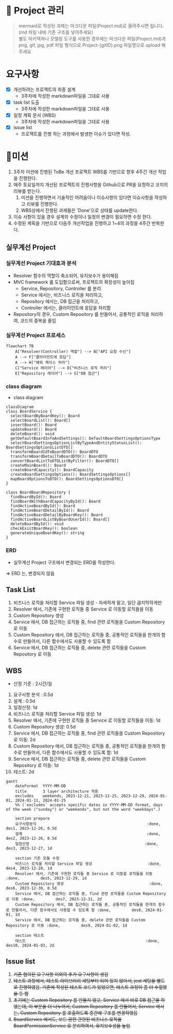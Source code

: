 
# 🚀 Project 관리

> mermaid로 작성된 과제는 마크다운 파일(Project.md)로 올려주시면 됩니다. (md 파일 내에 기존 구조를 넣어주세요)  
> 별도 아키택쳐나 모델링 도구를 사용한 경우에는 마크다운 파일(Project.md)과 png, gif, jpg, pdf 파일 형식으로 Project-{gitID}.png 파일명으로 upload 해주세요

# 요구사항

- [X] 개선하려는 프로젝트의 최종 설계
  - 3주차에 작성한 markdown파일을 그대로 사용
- [X] task list 도출
  - 3주차에 작성한 markdown파일을 그대로 사용
- [X] 일정 계획 문서 (WBS)
  - 3주차에 작성한 markdown파일을 그대로 사용
- [X] issue list
  - 프로젝트를 진행 하는 과정에서 발생한 이슈가 있다면 작성.

# 🚀미션

1. 3주차 미션에 진행된 ToBe 개선 프로젝트 WBS를 기반으로 향후 4주간 개선 작업을 진행한다.
2. 매주 토요일까지 개선된 프로젝트의 진행사항을 Github으로 PR을 요청하고 코치의 리뷰를 받는다.
    1. 미션을 진행하면서 기술적인 어려움이나 이슈사항이 있다면 이슈사항을 작성하고 리뷰를 진행한다.
    2. WBS상에서 진행된 과제들은 'Done'으로 상태를 update한다.
3. 이슈 사항이 있을 경우 설계의 수정이나 일정의 변경이 필요하면 수정 한다.
4. 수정된 계획을 기반으로 다음주 개선작업을 진행하고 1~4의 과정을 4주간 반복한다.

## 실무계선 Project

### 실무계선 Project 기대효과 분석

- Resolver 함수의 역할이 축소되어, 유지보수가 용이해짐
- MVC framework 를 도입함으로써, 프로젝트의 확장성이 높아짐
  - Service, Repository, Controller 를 분리
  - Service 에서는, 비즈니스 로직을 처리하고,
  - Repository 에서는, DB 접근을 처리하고,
  - Controller 에서는, 클라이언트에 응답을 처리함
- Repository의 경우, Custom Repository 를 만들어서, 공통적인 로직을 처리하여, 코드의 중복을 줄임

### 실무계선 Project 프로세스

```mermaid
flowchart TB
    A["Resolver(Controller) 역할"] --> B["API 요청 수신"]
    A --> F["클라이언트에 응답"]
    A --> H["예외 케이스 처리"]
    C["Service 레이어"] --> D["비즈니스 로직 처리"]
    E["Repository 레이어"] --> G["DB 접근"]
```

### class diagram

- class diagram

```mermaid
classDiagram
class BoardService {
  selectBoardByBoardKey(): Board
  selectBoardList(): Board[]
  insertBoard(): Board
  updateBoard(): Board
  deleteBoard(): void
  getDefaultBoardInfoAndSettings(): DefaultBoardSettingsOptionsType
  selectBoardSettingsOptionListByTypeAndEntityStatusList(): BoardSettingsOptionsListDTO[]
  transformBoardIdToBoardDTO(): BoardDTO
  transformBoardDetailToBoardDTO(): BoardDTO
  convertBoardListToDTOListByFilter(): BoardDTO[]
  createMainBoard(): Board
  createBoardCapacity(): BoardCapacity
  createBoardSettingsOptions(): BoardSettingsOptions[]
  mapBoardOptionsToDTO(): BoardSettingsOptionsDTO[]
}

class BoardBoardRepository {
  findBoardById(): Board
  findBoardWithBoardCapacityById(): Board
  findActiveBoardById(): Board
  findActiveBoardDetailById(): Board
  findActiveBoardDetailByBoardKey(): Board
  findActiveBoardListByBoardUserId(): Board[]
  deleteBoardById(): void
  checkExistBoardKey(): boolean
  generateUniqueBoardKey(): string
}

```

### ERD

- 실무계선 Project 구조에서 변경되는 ERD를 작성한다.

=> ERD 는, 변경되지 않음

## Task List

1. 비즈니스 로직을 처리할 Service 파일 생성 - 자세하게 말고, 일단 큼지막하게만
2. Resolver 에서, 기존에 구현한 로직들 중 Service 로 이동할 로직들을 이동
3. Custom Repository 생성
4. Service 에서, DB 접근하는 로직들 중, find 관련 로직들을 Custom Repository 로 이동
5. Custom Repository 에서, DB 접근하는 로직들 중, 공통적인 로직들을 한개의 함수로 만들어서, 다른 함수에서도 사용할 수 있도록 함
6. Service 에서, DB 접근하는 로직들 중, delete 관련 로직들을 Custom Repository 로 이동

## WBS

- 산정 기준 : 2시간/일

1. 요구사항 분석 : 0.5d
2. 설계 : 0.5d
3. 일정산정: 1d
4. 비즈니스 로직을 처리할 Service 파일 생성: 1d
5. Resolver 에서, 기존에 구현한 로직들 중 Service 로 이동할 로직들을 이동: 1d
6. Custom Repository 생성: 0.5d
7. Service 에서, DB 접근하는 로직들 중, find 관련 로직들을 Custom Repository 로 이동: 2d
8. Custom Repository 에서, DB 접근하는 로직들 중, 공통적인 로직들을 한개의 함수로 만들어서, 다른 함수에서도 사용할 수 있도록 함: 1d
9. Service 에서, DB 접근하는 로직들 중, delete 관련 로직들을 Custom Repository 로 이동: 1d
10. 테스트: 2d

```mermaid
gantt
    dateFormat  YYYY-MM-DD
    title       3 layer architecture 적용
    excludes    weekends, 2023-12-21, 2023-12-25, 2023-12-29, 2024-01-01, 2024-01-11, 2024-01-25
    %% (`excludes` accepts specific dates in YYYY-MM-DD format, days of the week ("sunday") or "weekends", but not the word "weekdays".)

    section prepare
    요구사항분석                                                :done,         des1, 2023-12-26, 0.5d
    설계                                                      :done,         des2, 2023-12-26, 0.5d
    일정산정                                                  :done,         des3, 2023-12-27, 1d

    section 기존 모듈 수정
    비즈니스 로직을 처리할 Service 파일 생성                        :done,         des4, 2023-12-28, 1d
    Resolver 에서, 기존에 구현한 로직들 중 Service 로 이동할 로직들을 이동 :done,         des5, 2023-12-29, 1d
    Custom Repository 생성                                     :done,         des6, 2023-12-30, 0.5d
    Service 에서, DB 접근하는 로직들 중, find 관련 로직들을 Custom Repository 로 이동 :done,         des7, 2023-12-31, 2d
    Custom Repository 에서, DB 접근하는 로직들 중, 공통적인 로직들을 한개의 함수로 만들어서, 다른 함수에서도 사용할 수 있도록 함 :done,         des8, 2024-01-01, 1d
    Service 에서, DB 접근하는 로직들 중, delete 관련 로직들을 Custom Repository 로 이동 :done,         des9, 2024-01-02, 1d

    section 테스트
    테스트                                                    :done,         des10, 2024-01-03, 2d

```

## Issue list

1. ~~기존 협의된 요구사항 이외의 추가 요구사항이 생김~~
2. ~~테스트 과정에서, 테스트 라이브러리 세팅부터 되어 있지 않아서, jest 세팅을 별도로 진행하였음. 기존에 작성된 테스트 코드가 있었으면, 테스트 과정이 좀 더 수월했을 듯 함~~
3. ~~초기에는 Custom Repository 를 만들지 않고, Service 에서 바로 DB 접근을 하였는데, 이 부분을 더 나누어서, Custom Repository 를 만들어서, Service 에서는, Custom Repository 를 호출하도록 중간에 구조를 변경하였음~~
4. ~~BoardService 에서도, 보드 권한 관련된 비즈니스 로직을 BoardPermissionService 로 분리하여서, 유지보수성을 높임~~
